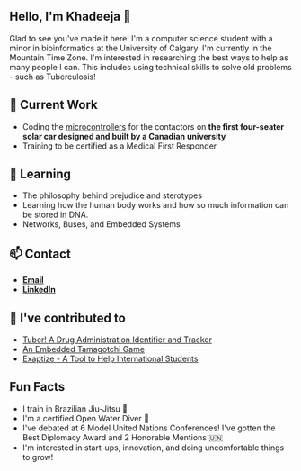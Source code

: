 ## Hello, I'm Khadeeja 👋 

Glad to see you've made it here! I'm a computer science student with a minor in bioinformatics at the University of Calgary. I'm currently in the Mountain Time Zone. I'm interested in researching the best ways to help as many people I can. This includes using technical skills to solve old problems - such as Tuberculosis!

## 🔭 Current Work

- Coding the [microcontrollers](https://github.com/UCSolarCarTeam/HeliosMBMS-Contactor) for the contactors on **the first four-seater solar car designed and built by a Canadian university**
- Training to be certified as a Medical First Responder

## 🌱 Learning
- The philosophy behind prejudice and sterotypes
- Learning how the human body works and how so much information can be stored in DNA. 
- Networks, Buses, and Embedded Systems

## 📫 Contact
- **[Email](khadeeja.abbas@ucalgary.ca)**
- **[LinkedIn](https://www.linkedin.com/in/khadeejaa/)**

## 🔨 I've contributed to
- [Tuber! A Drug Administration Identifier and Tracker](https://github.com/KhadeejaAbbas/HackTheChange2024)
- [An Embedded Tamagotchi Game](https://github.com/KhadeejaAbbas/razor_sam3u2)
- [Exaptize - A Tool to Help International Students](https://github.com/KhadeejaAbbas/CalgaryHacks2023)

## Fun Facts
- I train in Brazilian Jiu-Jitsu 🥋
- I'm a certified Open Water Diver 🤿
- I've debated at 6 Model United Nations Conferences! I've gotten the Best Diplomacy Award and 2 Honorable Mentions 🇺🇳
- I'm interested in start-ups, innovation, and doing uncomfortable things to grow!
</div>

